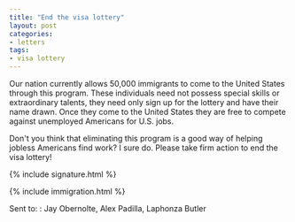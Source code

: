```yaml
---
title: "End the visa lottery"
layout: post
categories:
- letters
tags:
- visa lottery
---
```


Our nation currently allows 50,000 immigrants to come to the United States through this program. These individuals need not possess special skills or extraordinary talents, they need only sign up for the lottery and have their name drawn. Once they come to the United States they are free to compete against unemployed Americans for U.S. jobs.

Don't you think that eliminating this program is a good way of helping jobless Americans find work? I sure do. Please take firm action to end the visa lottery!

{% include signature.html %}

{% include immigration.html %}

Sent to:
: Jay Obernolte, Alex Padilla, Laphonza Butler
